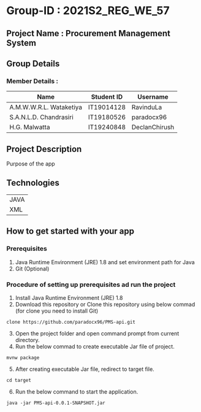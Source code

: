 # Group-ID : 2021S2_REG_WE_57

## Project Name : Procurement Management System

## Group Details

### Member Details :

| Name                     | Student ID | Username      |
|--------------------------|------------|---------------|
| A.M.W.W.R.L. Wataketiya  | IT19014128 | RavinduLa     |
| S.A.N.L.D. Chandrasiri   | IT19180526 | paradocx96    |
| H.G. Malwatta	           | IT19240848 | DeclanChirush |  

## Project Description

Purpose of the app  

## Technologies

|      |
|------|
| JAVA | 
| XML  |

## How to get started with your app

### Prerequisites 

1. Java Runtime Environment (JRE) 1.8 and set environment path for Java  
2. Git (Optional)

### Procedure of setting up prerequisites ad run the project

1. Install Java Runtime Environment (JRE) 1.8  
2. Download this repository or Clone this repository using below commad (for clone you need to install Git)  

```clone https://github.com/paradocx96/PMS-api.git```  

3. Open the project folder and open command prompt from current directory.  
4. Run the below commad to create executable Jar file of project.  

```mvnw package```  

5. After creating executable Jar file, redirect to target file.  

```cd target```  

6. Run the below command to start the application.  

```java -jar PMS-api-0.0.1-SNAPSHOT.jar```  
